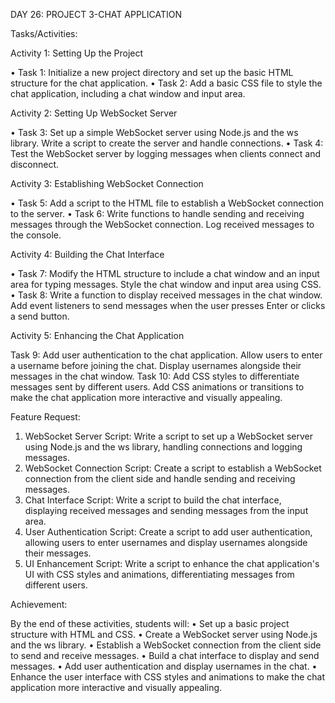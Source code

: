DAY 26: PROJECT 3-CHAT APPLICATION

Tasks/Activities:

Activity 1: Setting Up the Project

• Task 1: Initialize a new project directory and set up the basic HTML structure for the chat application.
• Task 2: Add a basic CSS file to style the chat application, including a chat window and input area.

Activity 2: Setting Up WebSocket Server

• Task 3: Set up a simple WebSocket server using Node.js and the ws library. Write a script to create the server and handle connections.
• Task 4: Test the WebSocket server by logging messages when clients connect and disconnect.

Activity 3: Establishing WebSocket Connection

• Task 5: Add a script to the HTML file to establish a WebSocket connection to the server.
• Task 6: Write functions to handle sending and receiving messages through the WebSocket connection. Log received messages to the console. 

Activity 4: Building the Chat Interface

• Task 7: Modify the HTML structure to include a chat window and an input area for typing messages. Style the chat window and input area using CSS.
• Task 8: Write a function to display received messages in the chat window. Add event listeners to send messages when the user presses Enter or clicks a send button. 

Activity 5: Enhancing the Chat Application

Task 9: Add user authentication to the chat application. Allow users to enter a username before joining the chat. Display usernames alongside their messages in the chat window. 
Task 10: Add CSS styles to differentiate messages sent by different users. Add CSS animations or transitions to make the chat application more interactive and visually appealing. 

Feature Request:

1. WebSocket Server Script: Write a script to set up a WebSocket server using Node.js and the ws library, handling connections and logging messages.
2. WebSocket Connection Script: Create a script to establish a WebSocket connection from the client side and handle sending and receiving messages.
3. Chat Interface Script: Write a script to build the chat interface, displaying received messages and sending messages from the input area.
4. User Authentication Script: Create a script to add user authentication, allowing users to enter usernames and display usernames alongside their messages.
5. UI Enhancement Script: Write a script to enhance the chat application's UI with CSS styles and animations, differentiating messages from different users. 

Achievement:

By the end of these activities, students will:
• Set up a basic project structure with HTML and CSS.
• Create a WebSocket server using Node.js and the ws library.
• Establish a WebSocket connection from the client side to send and receive messages.
• Build a chat interface to display and send messages.
• Add user authentication and display usernames in the chat.
• Enhance the user interface with CSS styles and animations to make the chat application more interactive and visually appealing.